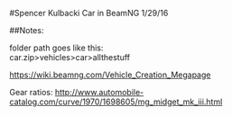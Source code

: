 #Spencer Kulbacki
Car in BeamNG 1/29/16


##Notes:

folder path goes like this:  
car.zip>vehicles>car>allthestuff

https://wiki.beamng.com/Vehicle_Creation_Megapage

Gear ratios:
http://www.automobile-catalog.com/curve/1970/1698605/mg_midget_mk_iii.html
